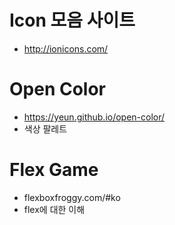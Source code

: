 # Icon 모음 사이트 
- http://ionicons.com/


# Open Color 
- https://yeun.github.io/open-color/
- 색상 팔레트 
# Flex Game
- flexboxfroggy.com/#ko
- flex에 대한 이해

